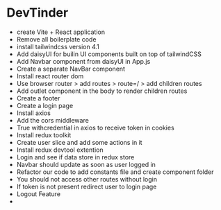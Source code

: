 # DevTinder

- create Vite + React application
- Remove all boilerplate code
- install tailwindcss version 4.1
- Add daisyUI for builin UI components built on top of tailwindCSS
- Add Navbar component from daisyUI in App.js
- Create a separate NavBar component
- Install react router dom
- Use browser router > add routes > route=/ > add children routes
- Add outlet component in the body to render children routes
- Create a footer
- Create a login page
- Install axios
- Add the cors middleware
- True withcredential in axios to receive token in cookies
- Install redux toolkit
- Create user slice and add some actions in it
- Install redux devtool extention
- Login and see if data store in redux store
- Navbar should update as soon as user logged in
- Refactor our code to add constants file and create component folder
- You should not access other routes without login
- If token is not present redirect user to login page
- Logout Feature
-
